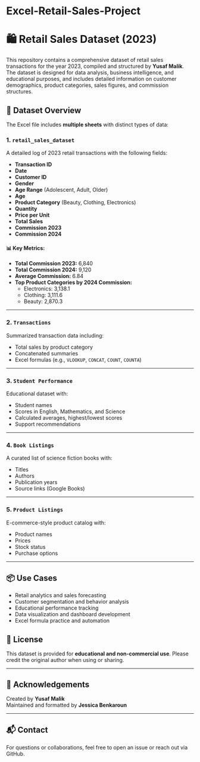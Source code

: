 # Excel-Retail-Sales-Project
# 🛍️ Retail Sales Dataset (2023)

This repository contains a comprehensive dataset of retail sales transactions for the year 2023, compiled and structured by **Yusaf Malik**. The dataset is designed for data analysis, business intelligence, and educational purposes, and includes detailed information on customer demographics, product categories, sales figures, and commission structures.

## 📁 Dataset Overview

The Excel file includes **multiple sheets** with distinct types of data:

### 1. `retail_sales_dataset`
A detailed log of 2023 retail transactions with the following fields:

- **Transaction ID**
- **Date**
- **Customer ID**
- **Gender**
- **Age Range** (Adolescent, Adult, Older)
- **Age**
- **Product Category** (Beauty, Clothing, Electronics)
- **Quantity**
- **Price per Unit**
- **Total Sales**
- **Commission 2023**
- **Commission 2024**

#### 📊 Key Metrics:
- **Total Commission 2023:** 6,840
- **Total Commission 2024:** 9,120
- **Average Commission:** 6.84
- **Top Product Categories by 2024 Commission:**
  - Electronics: 3,138.1
  - Clothing: 3,111.6
  - Beauty: 2,870.3

---

### 2. `Transactions`
Summarized transaction data including:
- Total sales by product category
- Concatenated summaries
- Excel formulas (e.g., `VLOOKUP`, `CONCAT`, `COUNT`, `COUNTA`)

---

### 3. `Student Performance`
Educational dataset with:
- Student names
- Scores in English, Mathematics, and Science
- Calculated averages, highest/lowest scores
- Support recommendations

---

### 4. `Book Listings`
A curated list of science fiction books with:
- Titles
- Authors
- Publication years
- Source links (Google Books)

---

### 5. `Product Listings`
E-commerce-style product catalog with:
- Product names
- Prices
- Stock status
- Purchase options
---

## 📦 Use Cases

- Retail analytics and sales forecasting
- Customer segmentation and behavior analysis
- Educational performance tracking
- Data visualization and dashboard development
- Excel formula practice and automation
## 📄 License

This dataset is provided for **educational and non-commercial use**. Please credit the original author when using or sharing.

---

## 🙌 Acknowledgements
Created by **Yusaf Malik**  
Maintained and formatted by **Jessica Benkaroun**

---

## 📬 Contact

For questions or collaborations, feel free to open an issue or reach out via GitHub.

